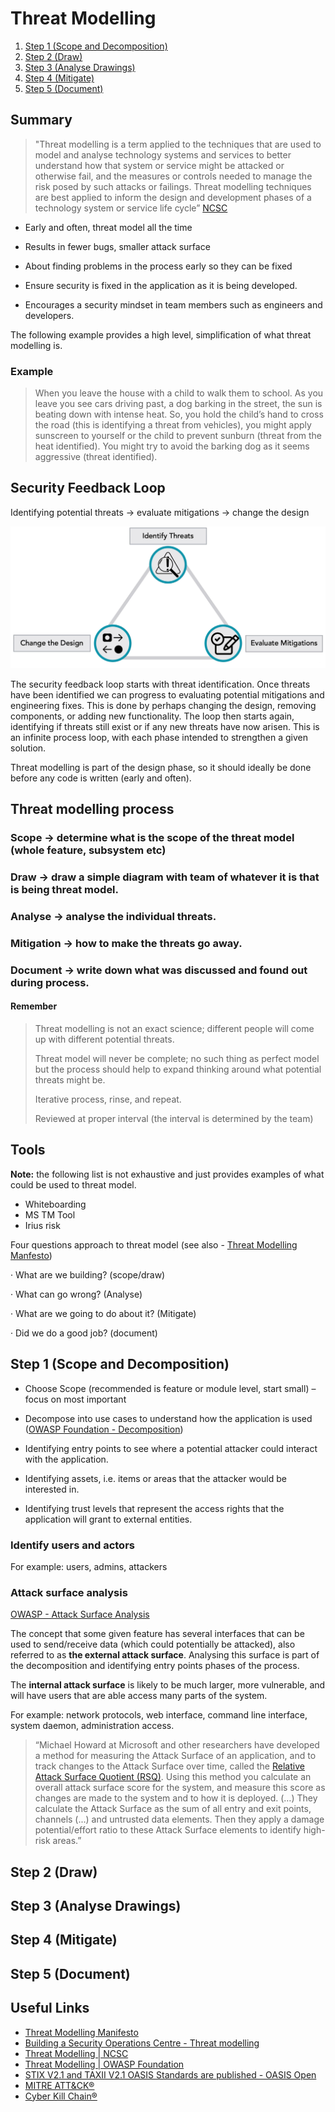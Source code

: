 # Threat Modelling
1. [Step 1 (Scope and Decomposition)](#step-1-scope-and-decomposition)
2. [Step 2 (Draw)](#step-2-draw) 
3. [Step 3 (Analyse Drawings)](#step-3-analyse-drawings)
4. [Step 4 (Mitigate)](#step-4-mitigate)
5. [Step 5 (Document)](#step-5-document)
## Summary
> "Threat modelling is a term applied to the techniques that are used to model and analyse technology systems and services to better understand how that system or service might be attacked or otherwise fail, and the measures or controls needed to manage the risk posed by such attacks or failings. Threat modelling techniques are best applied to inform the design and development phases of a technology system or service life cycle” [NCSC](https://www.ncsc.gov.uk/collection/risk-management/threat-modelling)

- Early and often, threat model all the time

- Results in fewer bugs, smaller attack surface

- About finding problems in the process early so they can be fixed

- Ensure security is fixed in the application as it is being developed.

- Encourages a security mindset in team members such as engineers and developers.

The following example provides a high level, simplification of what threat modelling is.

### Example
> When you leave the house with a child to walk them to school. As you leave you see cars driving past, a dog barking in the street, the sun is beating down with intense heat. So, you hold the child’s hand to cross the road (this is identifying a threat from vehicles), you might apply sunscreen to yourself or the child to prevent sunburn (threat from the heat identified). You might try to avoid the barking dog as it seems aggressive (threat identified).

## Security Feedback Loop
Identifying potential threats ->  evaluate mitigations ->  change the design 

![Security Feedback Loop](./diagrams/sec-feedback-loop.png)

The security feedback loop starts with threat identification. Once threats have been identified we can progress to evaluating potential mitigations and engineering fixes. This is done by perhaps changing the design, removing components, or adding new functionality. The loop then starts again, identifying if threats still exist or if any new threats have now arisen. This is an infinite process loop, with each phase intended to strengthen a given solution.

Threat modelling is part of the design phase, so it should ideally be done before any code is written (early and often).

## Threat modelling process

### Scope -> determine what is the scope of the threat model (whole feature, subsystem etc)

### Draw -> draw a simple diagram with team of whatever it is that is being threat model.

### Analyse -> analyse the individual threats.

### Mitigation -> how to make the threats go away.

### Document -> write down what was discussed and found out during process.

#### Remember
> Threat modelling is not an exact science; different people will come up with different potential threats.
>
> Threat model will never be complete; no such thing as perfect model but the process should help to expand thinking around what potential threats might be.
>
> Iterative process, rinse, and repeat.
>
> Reviewed at proper interval (the interval is determined by the team)

 
## Tools 

**Note:** the following list is not exhaustive and just provides examples of what could be used to threat model.
- Whiteboarding
- MS TM Tool
- Irius risk

 

Four questions approach to threat model (see also - [Threat Modelling Manfesto](https://www.threatmodelingmanifesto.org/))

·      What are we building? (scope/draw)

·      What can go wrong? (Analyse)

·      What are we going to do about it? (Mitigate)

·      Did we do a good job? (document)

 
## Step 1 (Scope and Decomposition)
- Choose Scope (recommended is feature or module level, start small) – focus on most important

- Decompose into use cases to understand how the application is used ([OWASP Foundation - Decomposition](https://owasp.org/www-community/Threat_Modeling_Process#step-1-decompose-the-application))

- Identifying entry points to see where a potential attacker could interact with the application.

- Identifying assets, i.e. items or areas that the attacker would be interested in.

- Identifying trust levels that represent the access rights that the application will grant to external entities. 
### Identify users and actors
For example: users, admins, attackers

### Attack surface analysis
[OWASP - Attack Surface Analysis](https://cheatsheetseries.owasp.org/cheatsheets/Attack_Surface_Analysis_Cheat_Sheet.html)

The concept that some given feature has several interfaces that can be used to send/receive data (which could potentially be attacked), also referred to as **the external attack surface**. Analysing this surface is part of the decomposition and identifying entry points phases of the process.

The **internal attack surface** is likely to be much larger, more vulnerable, and will have users that are able access many parts of the system.

For example: network protocols, web interface, command line interface, system daemon, administration access.

> “Michael Howard at Microsoft and other researchers have developed a method for measuring the Attack Surface of an application, and to track changes to the Attack Surface over time, called the [Relative Attack Surface Quotient (RSQ)](https://www.cs.cmu.edu/~wing/publications/Howard-Wing03.pdf). Using this method you calculate an overall attack surface score for the system, and measure this score as changes are made to the system and to how it is deployed. (…) They calculate the Attack Surface as the sum of all entry and exit points, channels (...) and untrusted data elements. Then they apply a damage potential/effort ratio to these Attack Surface elements to identify high-risk areas.”


## Step 2 (Draw) 

## Step 3 (Analyse Drawings)

## Step 4 (Mitigate)

## Step 5 (Document) 

## Useful Links
- [Threat Modelling Manifesto](https://www.threatmodelingmanifesto.org/) 
- [Building a Security Operations Centre - Threat modelling ](https://www.ncsc.gov.uk/collection/building-a-security-operations-centre/onboarding-systems-and-log-sources/threat-modelling)
- [Threat Modelling | NCSC ](https://www.ncsc.gov.uk/collection/risk-management/threat-modelling) 
- [Threat Modelling | OWASP Foundation](https://owasp.org/www-community/Threat_Modeling) 
- [STIX V2.1 and TAXII V2.1 OASIS Standards are published - OASIS Open](https://www.oasis-open.org/2021/06/23/stix-v2-1-and-taxii-v2-1-oasis-standards-are-published/ )
- [MITRE ATT&CK®](https://attack.mitre.org/)
- [Cyber Kill Chain®](https://www.lockheedmartin.com/en-us/capabilities/cyber/cyber-kill-chain.html)
